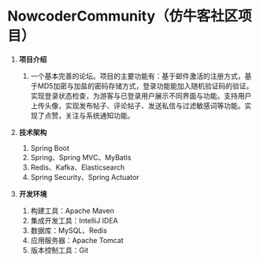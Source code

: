 # NowcoderCommunity（仿牛客社区项目）

1. **项目介绍**
   1. 一个基本完善的论坛。项目的主要功能有：基于邮件激活的注册方式，基于MD5加密与加盐的密码存储方式，登录功能能加入随机验证码的验证。实现登录状态检查，为游客与已登录用户展示不同界面与功能。支持用户上传头像，实现发布帖子、评论帖子、发送私信与过滤敏感词等功能。实现了点赞，关注与系统通知功能。
2. **技术架构**
   1. Spring Boot
   2. Spring、Spring MVC、MyBatis
   3. Redis、Kafka、Elasticsearch
   4. Spring Security、Spring Actuator

3. **开发环境**
   1. 构建工具：Apache Maven
   2. 集成开发工具：IntelliJ IDEA
   3. 数据库：MySQL、Redis
   4. 应用服务器：Apache Tomcat
   5. 版本控制工具：Git
